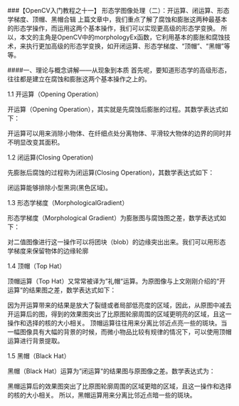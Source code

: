 ###【OpenCV入门教程之十一】 形态学图像处理（二）：开运算、闭运算、形态学梯度、顶帽、黑帽合辑
上篇文章中，我们重点了解了腐蚀和膨胀这两种最基本的形态学操作，而运用这两个基本操作，我们可以实现更高级的形态学变换。
所以，本文的主角是OpenCV中的morphologyEx函数，它利用基本的膨胀和腐蚀技术，来执行更加高级的形态学变换，如开闭运算、形态学梯度、“顶帽”、“黑帽”等等。

####一、理论与概念讲解——从现象到本质
首先呢，要知道形态学的高级形态，往往都是建立在腐蚀和膨胀这两个基本操作之上的。

1.1 开运算（Opening Operation）
 


开运算（Opening Operation），其实就是先腐蚀后膨胀的过程。其数学表达式如下：




开运算可以用来消除小物体、在纤细点处分离物体、平滑较大物体的边界的同时并不明显改变其面积。

1.2 闭运算(Closing Operation)

先膨胀后腐蚀的过程称为闭运算(Closing Operation)，其数学表达式如下：
 
闭运算能够排除小型黑洞(黑色区域)。

1.3 形态学梯度（MorphologicalGradient）

形态学梯度（Morphological Gradient）为膨胀图与腐蚀图之差，数学表达式如下：

 
对二值图像进行这一操作可以将团块（blob）的边缘突出出来。我们可以用形态学梯度来保留物体的边缘轮廓

1.4 顶帽（Top Hat）

顶帽运算（Top Hat）又常常被译为”礼帽“运算。为原图像与上文刚刚介绍的“开运算“的结果图之差，数学表达式如下：

因为开运算带来的结果是放大了裂缝或者局部低亮度的区域，因此，从原图中减去开运算后的图，得到的效果图突出了比原图轮廓周围的区域更明亮的区域，且这一操作和选择的核的大小相关。
顶帽运算往往用来分离比邻近点亮一些的斑块。当一幅图像具有大幅的背景的时候，而微小物品比较有规律的情况下，可以使用顶帽运算进行背景提取。

1.5 黑帽（Black Hat）


黑帽（Black Hat）运算为”闭运算“的结果图与原图像之差。数学表达式为：


黑帽运算后的效果图突出了比原图轮廓周围的区域更暗的区域，且这一操作和选择的核的大小相关。
所以，黑帽运算用来分离比邻近点暗一些的斑块。

